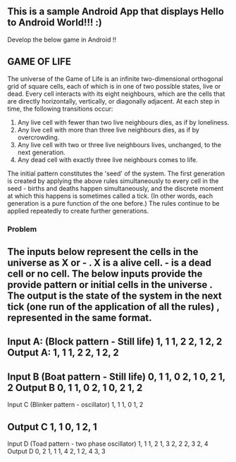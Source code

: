 ## This is a sample Android App that displays Hello to Android World!!! :)

Develop the below game in Android !!

## GAME OF LIFE
 
The universe of the Game of Life is an infinite two-dimensional orthogonal grid of square cells, each of which is in one of two possible states, live or dead. Every cell interacts with its eight neighbours, which are the cells that are directly horizontally, vertically, or diagonally adjacent. At each step in time, the following transitions occur:
 
1. Any live cell with fewer than two live neighbours dies, as if by loneliness.
2. Any live cell with more than three live neighbours dies, as if by overcrowding.
3. Any live cell with two or three live neighbours lives, unchanged, to the next generation.
4. Any dead cell with exactly three live neighbours comes to life.
 
The initial pattern constitutes the 'seed' of the system. The first generation is created by applying the above rules simultaneously to every cell in the seed - births and deaths happen simultaneously, and the discrete moment at which this happens is sometimes called a tick. (In other words, each generation is a pure function of the one before.) The rules continue to be applied repeatedly to create further generations.
 
### Problem
The inputs below represent the cells in the universe as X or - . X is a alive cell. - is a dead cell or no cell. The below inputs provide the provide pattern or initial cells in the universe . The output is the state of the system in the next tick (one run of the application of all the rules) , represented in the same format.
------------------------------------------------------------------------------------------------------------------
Input A:
(Block pattern - Still life)
1, 1
1, 2
2, 1
2, 2
Output A:
1, 1
1, 2
2, 1
2, 2
------------------------------------------------------------------------------------------------------------------
Input B
(Boat pattern - Still life)
0, 1
1, 0
2, 1
0, 2
1, 2
Output B
0, 1
1, 0
2, 1
0, 2
1, 2
 ------------------------------------------------------------------------------------------------------------------
Input C
(Blinker pattern - oscillator)
1, 1
1, 0
1, 2
 
Output C
1, 1
0, 1
2, 1
 ------------------------------------------------------------------------------------------------------------------
Input D
(Toad pattern - two phase oscillator)
1, 1
1, 2
1, 3
2, 2
2, 3
2, 4
Output D
0, 2
1, 1
1, 4
2, 1
2, 4
3, 3
